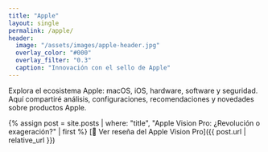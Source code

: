 ```yaml
---
title: "Apple"
layout: single
permalink: /apple/
header:
  image: "/assets/images/apple-header.jpg"
  overlay_color: "#000"
  overlay_filter: "0.3"
  caption: "Innovación con el sello de Apple"
---
```


Explora el ecosistema Apple: macOS, iOS, hardware, software y seguridad.  
Aquí compartiré análisis, configuraciones, recomendaciones y novedades sobre productos Apple.

{% assign post = site.posts | where: "title", "Apple Vision Pro: ¿Revolución o exageración?" | first %}
[📄 Ver reseña del Apple Vision Pro]({{ post.url | relative_url }})

